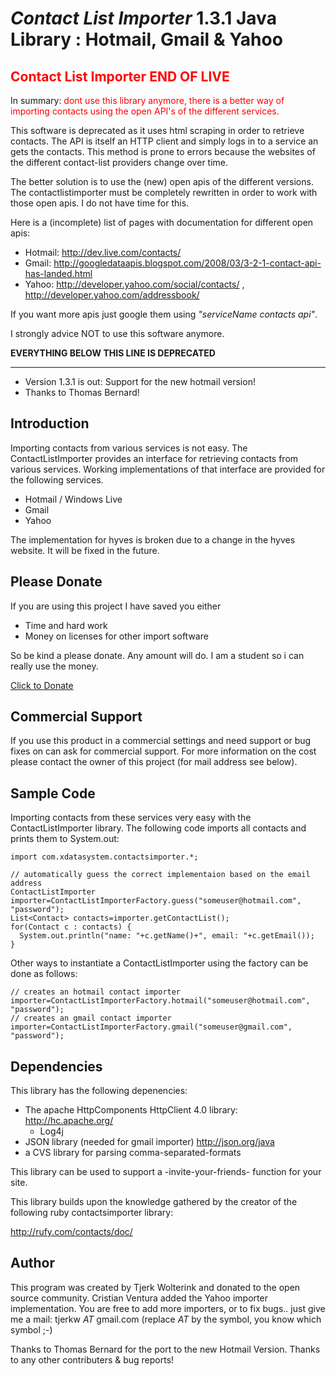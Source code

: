 # _Contact List Importer_ 1.3.1 Java Library : Hotmail, Gmail & Yahoo #

## <font color='red'>Contact List Importer END OF LIVE</font> ##

In summary: <font color='red'>dont use this library anymore, there is a better way of importing contacts using the open API's of the different services.</font>

This software is deprecated as it uses html scraping in order to retrieve contacts. The API is itself an HTTP client and simply logs in to a service an gets the contacts. This method is prone to errors because the websites of the different contact-list providers change over time.

The better solution is to use the (new) open apis of the different versions. The contactlistimporter must be completely rewritten in order to work with those open apis. I do not have time for this.

Here is a (incomplete) list of pages with documentation for different open apis:

  * Hotmail: http://dev.live.com/contacts/
  * Gmail: http://googledataapis.blogspot.com/2008/03/3-2-1-contact-api-has-landed.html
  * Yahoo: http://developer.yahoo.com/social/contacts/ , http://developer.yahoo.com/addressbook/

If you want more apis just google them using _"serviceName contacts api"_.

I strongly advice NOT to use this software anymore.


**EVERYTHING BELOW THIS LINE IS DEPRECATED**

---


  * Version 1.3.1 is out: Support for the new hotmail version!
  * Thanks to Thomas Bernard!

## Introduction ##

Importing contacts from various services is not easy. The ContactListImporter provides an interface for retrieving contacts from various services.
Working implementations of that interface are provided for the following services.

  * Hotmail / Windows Live
  * Gmail
  * Yahoo

The implementation for hyves is broken due to a change in the hyves website.
It will  be fixed in the future.

## Please Donate ##

If you are using this project I have saved you either

  * Time and hard work
  * Money on licenses for other import software

So be kind a please donate. Any amount will do. I am a student
so i can really use the money.

[Click to Donate](http://www.wolterinkwebdesign.com/other/donate.html)

## Commercial Support ##

If you use this product in a commercial settings and need support or bug fixes on
can ask for commercial support. For more information on the cost please contact
the owner of this project (for mail address see below).

## Sample Code ##

Importing contacts from these services very easy with the ContactListImporter library. The following code imports all contacts and prints them to System.out:

```
import com.xdatasystem.contactsimporter.*;

// automatically guess the correct implementaion based on the email address
ContactListImporter importer=ContactListImporterFactory.guess("someuser@hotmail.com", "password");
List<Contact> contacts=importer.getContactList();
for(Contact c : contacts) {
  System.out.println("name: "+c.getName()+", email: "+c.getEmail());
}
```

Other ways to instantiate a ContactListImporter using the factory can be done as follows:

```
// creates an hotmail contact importer
importer=ContactListImporterFactory.hotmail("someuser@hotmail.com", "password");
// creates an gmail contact importer
importer=ContactListImporterFactory.gmail("someuser@gmail.com", "password");
```

## Dependencies ##

This library has the following depenencies:

  * The apache HttpComponents HttpClient 4.0 library: http://hc.apache.org/
    * Log4j
  * JSON library (needed for gmail importer) http://json.org/java
  * a CVS library for parsing comma-separated-formats

This library can be used to support a -invite-your-friends- function for your site.

This library builds upon the knowledge gathered by the creator of the following ruby contactsimporter library:

http://rufy.com/contacts/doc/

## Author ##

This program was created by Tjerk Wolterink and donated to the open source community.
Cristian Ventura added the Yahoo importer implementation.
You are free to add more importers, or to fix bugs.. just give me a mail: tjerkw _AT_ gmail.com  (replace _AT_ by the symbol, you know which symbol ;-)

Thanks to Thomas Bernard for the port to the new Hotmail Version.
Thanks to any other contributers & bug reports!